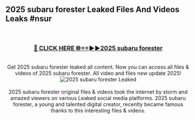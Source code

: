 ## 2025 subaru forester Leaked Files And Videos Leaks #nsur
<br>
<div align="center">
<h3><a href="https://watchclip.my.id/2025 subaru forester" rel="nofollow">🔴 CLICK HERE 🌐==►►2025 subaru forester</a></h3>
<br>
Get 2025 subaru forester leaked all content. Now you can access all files & videos of 2025 subaru forester. All video and files new update 2025!
<br>
<a href="https://watchclip.my.id/2025 subaru forester" rel="nofollow" data-target="animated-image.originalLink"><img src="https://i.ibb.co.com/WyWwxjT/player-gif2.gif" alt="2025 subaru forester Leaked" style="max-width: 100%; display: inline-block;" data-target="animated-image.originalImage"></a>
<br><br>
2025 subaru forester original files & videos took the internet by storm and amazed viewers on various Leaked social media platforms. 2025 subaru forester, a young and talented digital creator, recently became famous thanks to this interesting files & videos.
</div>
<br>